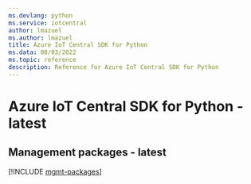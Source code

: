 ```yaml
---
ms.devlang: python
ms.service: iotcentral
author: lmazuel
ms.author: lmazuel
title: Azure IoT Central SDK for Python
ms.data: 08/03/2022
ms.topic: reference
description: Reference for Azure IoT Central SDK for Python
---
```

# Azure IoT Central SDK for Python - latest

## Management packages - latest
[!INCLUDE [mgmt-packages](iot-central-mgmt-index.md)]
